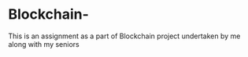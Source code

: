 # Blockchain-
This is an assignment as a part of Blockchain project undertaken by me along with my seniors
